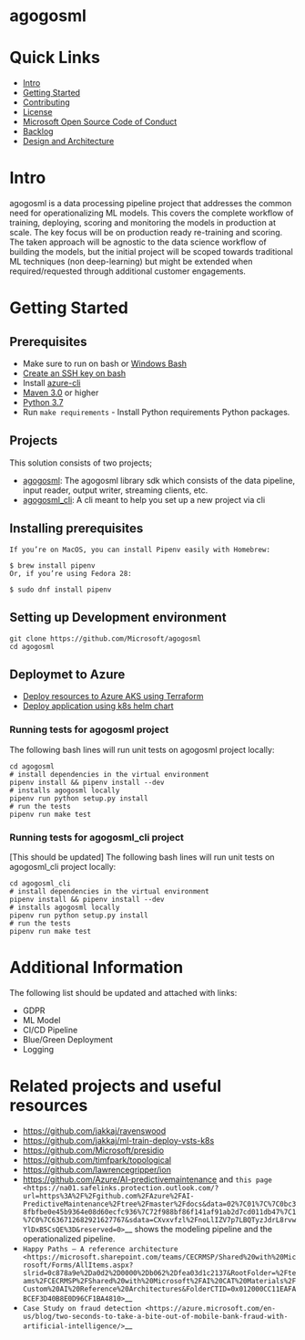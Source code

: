 # agogosml

# Quick Links

- [Intro](#intro)
- [Getting Started](#getting-started)
- [Contributing](./CONTRIBUTING.rst)
- [License](./LICENSE)
- [Microsoft Open Source Code of Conduct](https://opensource.microsoft.com/codeofconduct/)
- [Backlog](https://waffle.io/Microsoft/agogosml)
- [Design and Architecture](./docs/assets/design/README.md)

# Intro

agogosml is a data processing pipeline project that addresses the common need for operationalizing ML models. This covers the complete workflow of training, deploying, scoring and monitoring the models in production at scale. The key focus will be on production ready re-training and scoring. The taken approach will be agnostic to the data science workflow of building the models, but the initial project will be scoped towards traditional ML techniques (non deep-learning) but might be extended when required/requested through additional customer engagements.

# Getting Started

## Prerequisites

- Make sure to run on bash or [Windows Bash](https://www.windowscentral.com/how-install-bash-shell-command-line-windows-10)
- [Create an SSH key on bash](https://docs.joyent.com/public-cloud/getting-started/ssh-keys/generating-an-ssh-key-manually/manually-generating-your-ssh-key-in-windows)
- Install [azure-cli](https://docs.microsoft.com/en-us/cli/azure/install-azure-cli?view=azure-cli-latest)
- [Maven 3.0](https://maven.apache.org/download.cgi) or higher
- [Python 3.7](https://www.python.org/downloads/release/python-371/) 
- Run `make requirements` - Install Python requirements Python packages.

## Projects

This solution consists of two projects;
- [agogosml](./agogosml): The agogosml library sdk which consists of the data pipeline, input reader, output writer, streaming clients, etc. 
- [agogosml_cli](./agogosml_cli): A cli meant to help you set up a new project via cli

## Installing prerequisites

```
If you’re on MacOS, you can install Pipenv easily with Homebrew:

$ brew install pipenv
Or, if you’re using Fedora 28:

$ sudo dnf install pipenv
```

## Setting up Development environment

```
git clone https://github.com/Microsoft/agogosml
cd agogosml
```

## Deploymet to Azure

- [Deploy resources to Azure AKS using Terraform](./deployment/aks)
- [Deploy application using k8s helm chart](./deployment/helm_chart)

### Running tests for agogosml project

The following bash lines will run unit tests on agogosml project locally:

```
cd agogosml
# install dependencies in the virtual environment
pipenv install && pipenv install --dev
# installs agogosml locally
pipenv run python setup.py install
# run the tests
pipenv run make test
```

### Running tests for agogosml_cli project

[This should be updated]
The following bash lines will run unit tests on agogosml_cli project locally:

```
cd agogosml_cli
# install dependencies in the virtual environment
pipenv install && pipenv install --dev
# installs agogosml locally
pipenv run python setup.py install
# run the tests
pipenv run make test
```

# Additional Information

The following list should be updated and attached with links:
- GDPR
- ML Model
- CI/CD Pipeline
- Blue/Green Deployment
- Logging

# Related projects and useful resources

-  https://github.com/jakkaj/ravenswood
-  https://github.com/jakkaj/ml-train-deploy-vsts-k8s
-  https://github.com/Microsoft/presidio
-  https://github.com/timfpark/topological
-  https://github.com/lawrencegripper/ion
-  https://github.com/Azure/AI-predictivemaintenance and `this
   page <https://na01.safelinks.protection.outlook.com/?url=https%3A%2F%2Fgithub.com%2FAzure%2FAI-PredictiveMaintenance%2Ftree%2Fmaster%2Fdocs&data=02%7C01%7C%7C0bc38fbfbe0e45b9364e08d60ecfc936%7C72f988bf86f141af91ab2d7cd011db47%7C1%7C0%7C636712682921627767&sdata=CXvxvfzl%2FnoLlIZV7p7LBQTyzJdrL8rvwYlDxB5CsQE%3D&reserved=0>`__
   shows the modeling pipeline and the operationalized pipeline.
-  `Happy Paths – A reference
   architecture <https://microsoft.sharepoint.com/teams/CECRMSP/Shared%20with%20Microsoft/Forms/AllItems.aspx?slrid=0c878a9e%2Da0d2%2D0000%2Db062%2Dfea03d1c2137&RootFolder=%2Fteams%2FCECRMSP%2FShared%20with%20Microsoft%2FAI%20CAT%20Materials%2FCustom%20AI%20Reference%20Architectures&FolderCTID=0x012000CC11EAFABCEF3D40B8E0D96CF1BA4810>`__
-  `Case Study on fraud
   detection <https://azure.microsoft.com/en-us/blog/two-seconds-to-take-a-bite-out-of-mobile-bank-fraud-with-artificial-intelligence/>`__


